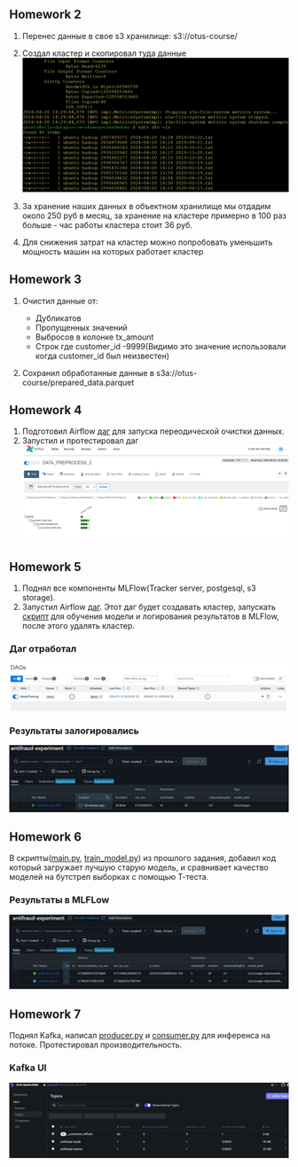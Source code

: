 ## Homework 2 
1. Перенес данные в свое s3 хранилище: s3://otus-course/
2. Создал кластер и скопировал туда данные 
![](results/hdfs.png)

3. За хранение наших данных в объектном хранилище мы отдадим около 250 руб в месяц, за хранение на кластере примерно в 100 раз больше - час работы кластера стоит 36 руб. 
4. Для снижения затрат на кластер можно попробовать уменьшить мощность машин на которых работает кластер

## Homework 3
1. Очистил данные от:  
    - Дубликатов  
    - Пропущенных значений
    - Выбросов в колонке tx_amount
    - Строк где customer_id -9999(Видимо это значение использовали когда customer_id был неизвестен) 

2. Сохранил обработанные данные в s3a://otus-course/prepared_data.parquet 

## Homework 4

1. Подготовил Airflow [даг](prepare_data/data_proc_dag.py) для запуска переодической очистки данных.
2. Запустил и протестировал даг
![](results/data_preparation_dag.jpg)


## Homework 5

1. Поднял все компоненты MLFlow(Tracker server, postgesql, s3 storage).
2. Запустил Airflow [даг](homework5/DAG_refit.py). Этот даг будет создавать кластер, запускать [скрипт](homework5/train.py) для обучения модели и логирования результатов в MLFlow, после этого удалять кластер.

### **Даг отработал**
![](homework5/airflow_result.jpg)
### **Результаты залогировались**
![](homework5/mlflow_result.jpg)


## Homework 6

В скрипты([main.py](homework6/main.py), [train_model.py](homework6/train_model.py)) из прошлого задания, добавил код который загружает лучшую старую модель, и сравнивает качество моделей на бутстреп выборках с помощью Т-теста.

### **Результаты в MLFLow**

![](homework6/mlflow_result.jpg)


## Homework 7
Поднял Kafka, написал [producer.py](homework7/producer.py) и [consumer.py](homework7/consumer.py) для инференса на потоке. Протестировал производительность.

### **Kafka UI**
![](homework7/kafka_ui.jpg)